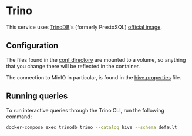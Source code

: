 # Trino

This service uses [TrinoDB](https://trino.io/)'s (formerly PrestoSQL) [official image](https://hub.docker.com/r/trinodb/trino).


## Configuration

The files found in the [conf directory](./conf/) are mounted to a volume, so anything that you change there will be reflected in the container.

The connection to MinIO in particular, is found in the [hive.properties](./conf/catalog/hive.properties) file.


## Running queries

To run interactive queries through the Trino CLI, run the following command:

```bash
docker-compose exec trinodb trino --catalog hive --schema default
```
